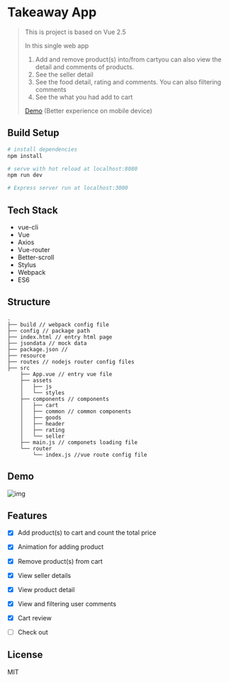 # Takeaway App

> This is project is based on Vue 2.5
> 
> In this single web app
> 
> 1. Add and remove product(s) into/from cartyou can also view the detail and comments of products. 
> 2. See the seller detail
> 3. See the food detail, rating and comments. You can also filtering comments
> 4. See the what you had add to cart
> 
> 
> <a href="https://nanjiang327.github.io/vuejs/takeaway/#/goods">Demo</a> (Better experience on mobile device)

## Build Setup

``` bash
# install dependencies
npm install

# serve with hot reload at localhost:8080
npm run dev

# Express server run at localhost:3000

```

## Tech Stack
- vue-cli
- Vue
- Axios
- Vue-router
- Better-scroll
- Stylus
- Webpack
- ES6

## Structure
```
.
├── build // webpack config file
├── config // package path
├── index.html // entry html page
├── jsondata // mock data
├── package.json //
├── resource
├── routes // nodejs router config files
├── src
	├── App.vue // entry vue file
	├── assets
	│   ├── js
	│   └── styles
	├── components // components
	│   ├── cart 
	│   ├── common // common components
	│   ├── goods
	│   ├── header
	│   ├── rating
	│   └── seller
	├── main.js // componets loading file
	└── router
	    └── index.js //vue route config file
```
## Demo
![img](https://github.com/NanJiang327/vuejs/blob/master/takeaway/demo/demo%231.gif)

## Features
- [x] Add product(s) to cart and count the total price
- [x] Animation for adding product
- [x] Remove product(s) from cart
- [x] View seller details
- [x] View product detail
- [x] View and filtering user comments
- [x] Cart review
- [ ] Check out


## License
MIT
